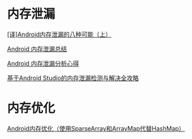 # 内存泄漏

[[译]Android内存泄漏的八种可能（上）](https://www.jianshu.com/p/ac00e370f83d)

[Android 内存泄漏总结](https://yq.aliyun.com/articles/3009)

[Android 内存泄漏分析心得](https://zhuanlan.zhihu.com/p/25213586)

[基于Android Studio的内存泄漏检测与解决全攻略](https://wetest.qq.com/lab/view/?id=99)

# 内存优化

[Android内存优化（使用SparseArray和ArrayMap代替HashMap）](https://blog.csdn.net/u010687392/article/details/47809295)

